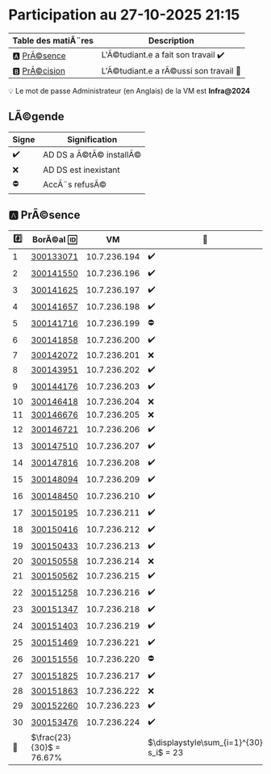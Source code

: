 # Participation au 27-10-2025 21:15

| Table des matiÃ¨res            | Description                                             |
|-------------------------------|---------------------------------------------------------|
| :a: [PrÃ©sence](#a-prÃ©sence)   | L'Ã©tudiant.e a fait son travail    :heavy_check_mark:   |
| :b: [PrÃ©cision](#b-prÃ©cision) | L'Ã©tudiant.e a rÃ©ussi son travail  :tada:               |

:bulb: Le mot de passe Administrateur (en Anglais) de la VM est **Infra@2024**

## LÃ©gende

| Signe              | Signification                 |
|--------------------|-------------------------------|
| :heavy_check_mark: | AD DS a Ã©tÃ© installÃ©          |
| :x:                | AD DS est inexistant          |
| :no_entry:         | AccÃ¨s refusÃ©                  |

## :a: PrÃ©sence

| :hash: | BorÃ©al :id: | VM       | :rocket: |
|--------|-------------|----------|----------|
| 1 | [300133071](300133071/README.md) | 10.7.236.194 | :heavy_check_mark: |
| 2 | [300141550](300141550/README.md) | 10.7.236.196 | :heavy_check_mark: |
| 3 | [300141625](300141625/README.md) | 10.7.236.197 | :heavy_check_mark: |
| 4 | [300141657](300141657/README.md) | 10.7.236.198 | :heavy_check_mark: |
| 5 | [300141716](300141716/README.md) | 10.7.236.199 | :no_entry: |
| 6 | [300141858](300141858/README.md) | 10.7.236.200 | :heavy_check_mark: |
| 7 | [300142072](300142072/README.md) | 10.7.236.201 | :x: |
| 8 | [300143951](300143951/README.md) | 10.7.236.202 | :heavy_check_mark: |
| 9 | [300144176](300144176/README.md) | 10.7.236.203 | :heavy_check_mark: |
| 10 | [300146418](300146418/README.md) | 10.7.236.204 | :x: |
| 11 | [300146676](300146676/README.md) | 10.7.236.205 | :x: |
| 12 | [300146721](300146721/README.md) | 10.7.236.206 | :heavy_check_mark: |
| 13 | [300147510](300147510/README.md) | 10.7.236.207 | :heavy_check_mark: |
| 14 | [300147816](300147816/README.md) | 10.7.236.208 | :heavy_check_mark: |
| 15 | [300148094](300148094/README.md) | 10.7.236.209 | :heavy_check_mark: |
| 16 | [300148450](300148450/README.md) | 10.7.236.210 | :heavy_check_mark: |
| 17 | [300150195](300150195/README.md) | 10.7.236.211 | :heavy_check_mark: |
| 18 | [300150416](300150416/README.md) | 10.7.236.212 | :heavy_check_mark: |
| 19 | [300150433](300150433/README.md) | 10.7.236.213 | :heavy_check_mark: |
| 20 | [300150558](300150558/README.md) | 10.7.236.214 | :x: |
| 21 | [300150562](300150562/README.md) | 10.7.236.215 | :heavy_check_mark: |
| 22 | [300151258](300151258/README.md) | 10.7.236.216 | :heavy_check_mark: |
| 23 | [300151347](300151347/README.md) | 10.7.236.218 | :heavy_check_mark: |
| 24 | [300151403](300151403/README.md) | 10.7.236.219 | :heavy_check_mark: |
| 25 | [300151469](300151469/README.md) | 10.7.236.221 | :heavy_check_mark: |
| 26 | [300151556](300151556/README.md) | 10.7.236.220 | :no_entry: |
| 27 | [300151825](300151825/README.md) | 10.7.236.217 | :heavy_check_mark: |
| 28 | [300151863](300151863/README.md) | 10.7.236.222 | :x: |
| 29 | [300152260](300152260/README.md) | 10.7.236.223 | :heavy_check_mark: |
| 30 | [300153476](300153476/README.md) | 10.7.236.224 | :heavy_check_mark: |
| :abacus: | \$\\frac{23}{30}$ = 76.67% | | \$\displaystyle\sum_{i=1}^{30} s_i$ = 23 |

